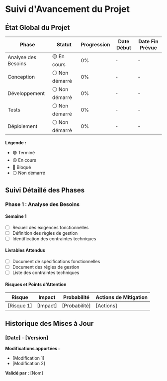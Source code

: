 # Suivi d'Avancement du Projet

## État Global du Projet

| Phase | Statut | Progression | Date Début | Date Fin Prévue |
|-------|--------|-------------|------------|-----------------|
| Analyse des Besoins | 🟡 En cours | 0% | - | - |
| Conception | ⚪ Non démarré | 0% | - | - |
| Développement | ⚪ Non démarré | 0% | - | - |
| Tests | ⚪ Non démarré | 0% | - | - |
| Déploiement | ⚪ Non démarré | 0% | - | - |

**Légende :**
- 🟢 Terminé
- 🟡 En cours
- 🔴 Bloqué
- ⚪ Non démarré

## Suivi Détaillé des Phases

### Phase 1 : Analyse des Besoins

#### Semaine 1
- [ ] Recueil des exigences fonctionnelles
- [ ] Définition des règles de gestion
- [ ] Identification des contraintes techniques

#### Livrables Attendus
- [ ] Document de spécifications fonctionnelles
- [ ] Document des règles de gestion
- [ ] Liste des contraintes techniques

#### Risques et Points d'Attention
| Risque | Impact | Probabilité | Actions de Mitigation |
|--------|---------|-------------|---------------------|
| [Risque 1] | [Impact] | [Probabilité] | [Actions] |

## Historique des Mises à Jour

### [Date] - [Version]
**Modifications apportées :**
- [Modification 1]
- [Modification 2]

**Validé par :** [Nom] 
